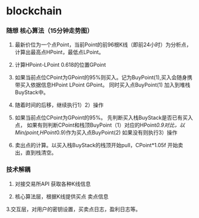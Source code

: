 # blockchain

### 随想 核心算法（15分钟走势图）

1. 最新价位为一个点Point，当前Point的前96根K线（即前24小时）为分析点，计算出最高点HPoint，最低点LPoint。

2. 计算HPoint-LPoint 0.618的位置GPoint

3. 如果当前点位CPoint为GPoint的95%则买入。记为BuyPoint(1),买入会随身携带买入依据信息HPoint LPoint GPoint。
同时买入点BuyPoint(1) 加入到堆栈BuyStack中。

4. 随着时间的后移，继续执行1）2）操作

5. 如果当前点位CPoint为GPoint的95%。
先判断买入栈BuyStack是否已有买入点，
如果有则判断CPoint和栈顶BuyPoint（1）对应的HPoint*0.9对比，以Min(point,HPoint*0.9)作为买入点BuyPoint(2)
如果没有则执行3）操作

6. 卖出点的计算。以买入栈BuyStack的栈顶开始pull，CPoint*1.05f 开始卖出，直到栈清空。


### 技术解耦

1. 对接交易所API 获取各种K线信息

2. 核心算法层，根据K线提供买点 卖点信息

3.交互层，对用户的密钥设置，买卖点日志，盈利日志等。
